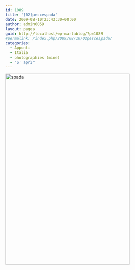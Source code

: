 ```yaml
---
id: 1089
title: '[02]pescespada'
date: 2009-08-10T23:43:30+00:00
author: admin6059
layout: pages
guid: http://localhost/wp-martablog/?p=1089
#permalink: /index.php/2009/08/10/02pescespada/
categories:
  - Appunti
  - Italia
  - photographies (mine)
  - "S' aprì"
---
```

<img class="aligncenter wp-image-3857" src="{{ site.url }}/images/uploads/2009/08/spada.jpg" alt="spada" width="392" height="600" srcset="{{ site.url }}/images/uploads/2009/08/spada.jpg 558w, {{ site.url }}/images/uploads/2009/08/spada-196x300.jpg 196w" sizes="(max-width: 392px) 100vw, 392px" />

<p style="text-align: center;">